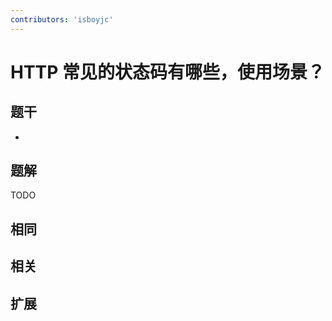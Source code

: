 ```yaml
---
contributors: 'isboyjc'
---
```


# HTTP 常见的状态码有哪些，使用场景？


## 题干

- 



## 题解

<!-- ::: details 点我查看题解 -->

  TODO

<!-- ::: -->



## 相同


## 相关


## 扩展

